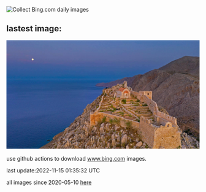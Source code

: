 ![Collect Bing.com daily images](https://github.com/counter2015/bing-daily-images/workflows/Collect%20Bing.com%20daily%20images/badge.svg)
## lastest image:
![](images/SanGiovanni.jpg)

use github actions to download www.bing.com images.

last update:2022-11-15 01:35:32 UTC

all images since 2020-05-10 [here](https://github.com/counter2015/bing-daily-images/tree/master/images) 
